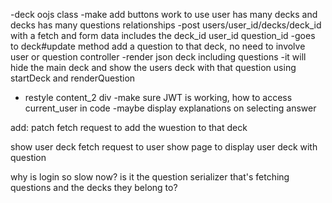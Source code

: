 

-deck oojs class
-make add buttons work to use user has many decks and decks has many questions relationships 
-post users/user_id/decks/deck_id with a fetch and form data includes the deck_id user_id question_id 
-goes to deck#update method add a question to that deck, no need to involve user or question controller 
-render json deck including questions 
-it will hide the main deck and show the users deck with that question using startDeck and renderQuestion 

- restyle content_2 div
-make sure JWT is working, how to access current_user in code 
-maybe display explanations on selecting answer 



add: 
patch fetch request to add the wuestion to that deck 

show user deck 
fetch request to user show page to display user deck with question 


why is login so slow now?  is it the question serializer that's fetching questions and the decks they belong to? 